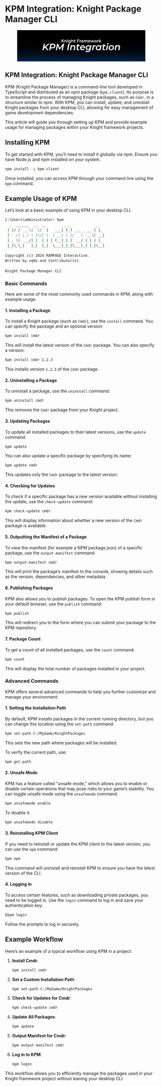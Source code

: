 # KPM Integration: Knight Package Manager CLI

<figure><img src="../.gitbook/assets/kpm.jpg" alt=""><figcaption></figcaption></figure>

## KPM Integration: Knight Package Manager CLI

KPM (Knight Package Manager) is a command-line tool developed in TypeScript and distributed as an npm package (`kpm.client`). Its purpose is to streamline the process of managing Knight packages, such as `Cmdr`, in a structure similar to npm. With KPM, you can install, update, and uninstall Knight packages from your desktop CLI, allowing for easy management of game development dependencies.

This article will guide you through setting up KPM and provide example usage for managing packages within your Knight framework projects.

## Installing KPM

To get started with KPM, you’ll need to install it globally via npm. Ensure you have Node.js and npm installed on your system.

```bash
npm install -g kpm.client
```

Once installed, you can access KPM through your command line using the `kpm` command.

## Example Usage of KPM

Let’s look at a basic example of using KPM in your desktop CLI.

```bash
C:\Users\administrator> kpm
  _  ______  __  __        _ _            _
 | |/ /  _ \|  \/  |   ___| (_) ___ _ __ | |_
 | ' /| |_) | |\/| |  / __| | |/ _ \ '_ \| __|
 | . \|  __/| |  | | | (__| | |  __/ | | | |_
 |_|\_\_|   |_|  |_|  \___|_|_|\___|_| |_|\__|

Copyright (c) 2024 RAMPAGE Interactive.
Written by vq9o and Contributor(s).

Knight Package Manager CLI
```

### Basic Commands

Here are some of the most commonly used commands in KPM, along with example usage.

#### **1. Installing a Package**

To install a Knight package (such as `Cmdr`), use the `install` command. You can specify the package and an optional version:

```bash
kpm install cmdr
```

This will install the latest version of the `Cmdr` package. You can also specify a version:

```bash
kpm install cmdr 1.2.3
```

This installs version `1.2.3` of the `Cmdr` package.

#### **2. Uninstalling a Package**

To uninstall a package, use the `uninstall` command:

```bash
kpm uninstall cmdr
```

This removes the `Cmdr` package from your Knight project.

#### **3. Updating Packages**

To update all installed packages to their latest versions, use the `update` command:

```bash
kpm update
```

You can also update a specific package by specifying its name:

```bash
kpm update cmdr
```

This updates only the `Cmdr` package to the latest version.

#### **4. Checking for Updates**

To check if a specific package has a new version available without installing the update, use the `check-update` command:

```bash
kpm check-update cmdr
```

This will display information about whether a new version of the `Cmdr` package is available.

#### **5. Outputting the Manifest of a Package**

To view the manifest (for example a NPM package.json) of a specific package, use the `output-manifest` command:

```bash
kpm output-manifest cmdr
```

This will print the package’s manifest to the console, showing details such as the version, dependencies, and other metadata.

#### **6. Publishing Packages**

KPM also allows you to publish packages. To open the KPM publish form in your default browser, use the `publish` command:

```bash
kpm publish
```

This will redirect you to the form where you can submit your package to the KPM repository.

#### **7. Package Count**

To get a count of all installed packages, use the `count` command:

```bash
kpm count
```

This will display the total number of packages installed in your project.

### Advanced Commands

KPM offers several advanced commands to help you further customize and manage your environment.

#### **1. Setting the Installation Path**

By default, KPM installs packages in the current running directory, but you can change this location using the `set-path` command:

```bash
kpm set-path C:/MyGame/KnightPackages
```

This sets the new path where packages will be installed.

To verify the current path, use:

```bash
kpm get-path
```

#### **2. Unsafe Mode**

KPM has a feature called "unsafe mode," which allows you to enable or disable certain operations that may pose risks to your game’s stability. You can toggle unsafe mode using the `unsafemode` command:

```bash
kpm unsafemode enable
```

To disable it:

```bash
kpm unsafemode disable
```

#### **3. Reinstalling KPM Client**

If you need to reinstall or update the KPM client to the latest version, you can use the `npm` command:

```bash
kpm npm
```

This command will uninstall and reinstall KPM to ensure you have the latest version of the CLI.

#### **4. Logging In**

To access certain features, such as downloading private packages, you need to be logged in. Use the `login` command to log in and save your authentication key:

```bash
bkpm login
```

Follow the prompts to log in securely.

## Example Workflow

Here’s an example of a typical workflow using KPM in a project:

1.  **Install Cmdr**:

    ```bash
    kpm install cmdr
    ```
2.  **Set a Custom Installation Path**:

    ```bash
    kpm set-path C:/MyGame/KnightPackages
    ```
3.  **Check for Updates for Cmdr**:

    ```bash
    kpm check-update cmdr
    ```
4.  **Update All Packages**:

    ```bash
    kpm update
    ```
5.  **Output Manifest for Cmdr**:

    ```bash
    kpm output-manifest cmdr
    ```
6.  **Log in to KPM**:

    ```bash
    kpm login
    ```

This workflow allows you to efficiently manage the packages used in your Knight framework project without leaving your desktop CLI.
